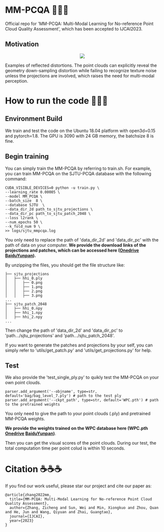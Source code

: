 # MM-PCQA 🚀🚀🚀
Official repo for 'MM-PCQA: Multi-Modal Learning for No-reference Point Cloud Quality Assessment', which has been accepted to IJCAI2023.

## Motivation

<p align="center">
  <img src="https://github.com/zzc-1998/MM-PCQA/blob/main/pics/spotlight.png" />
</p>

Examples of reflected distortions. The point clouds can explicitly reveal the geometry down-sampling distortion while failing to recognize texture noise unless the projections are involved, which raises the need for multi-modal perception.

# How to run the code 🌟🌟🌟

## Environment Build

We train and test the code on the Ubuntu 18.04 platform with open3d=0.15 and pytorch=1.8. The GPU is 3090 with 24 GB memory, the batchsize 8 is fine.

## Begin training

You can simply train the MM-PCQA by referring to train.sh. For example, you can train MM-PCQA on the SJTU-PCQA database with the following command:

```
CUDA_VISIBLE_DEVICES=0 python -u train.py \
--learning_rate 0.00005 \
--model MM_PCQA \
--batch_size  8 \
--database SJTU  \
--data_dir_2d path_to_sjtu_projections \
--data_dir_pc path_to_sjtu_patch_2048 \
--loss l2rank \
--num_epochs 50 \
--k_fold_num 9 \
>> logs/sjtu_mmpcqa.log
```

You only need to replace the path of 'data_dir_2d' and 'data_dir_pc' with the path of data on your computer. **We provide the download links of the projections and patches, which can be accessed here ([Onedrive](https://1drv.ms/f/s!AjaDoj_-yWggygWzjplEICwa2G9k?e=5x7b8i) [BaiduYunpan](https://pan.baidu.com/s/1SuDsQxSRGJ5jePjhTPatHQ?pwd=pcqa)).**  

By unzipping the files, you should get the file structure like:

```
├── sjtu_projections
│   ├── hhi_0.ply
│   │   ├── 0.png
│   │   ├── 1.png
│   │   ├── 2.png
│   │   ├── 3.png
...
├── sjtu_patch_2048
│   ├── hhi_0.npy
│   ├── hhi_1.npy
│   ├── hhi_2.npy
...
```

Then change the path of 'data_dir_2d' and 'data_dir_pc' to 'path.../sjtu_projections' and 'path.../sjtu_patch_2048'. 

If you want to generate the patches and projections by your self, you can simply refer to 'utils/get_patch.py' and 'utils/get_projections.py' for help.

## Test

We also provide the 'test_single_ply.py' to quikly test the MM-PCQA on your own point clouds. 

```
parser.add_argument('--objname', type=str, default='bag/bag_level_7.ply') # path to the test ply
parser.add_argument('--ckpt_path', type=str, default='WPC.pth') # path to the pretrained weights
```
You only need to give the path to your point clouds (.ply) and pretrained MM-PCQA weights.

**We provide the weights trained on the WPC database here (WPC.pth [Onedrive](https://1drv.ms/f/s!AjaDoj_-yWggygWzjplEICwa2G9k?e=5x7b8i) [BaiduYunpan](https://pan.baidu.com/s/1SuDsQxSRGJ5jePjhTPatHQ?pwd=pcqa))**.

Then you can get the visual scores of the point clouds. During our test, the total computation time per point colud is within 10 seconds.

# Citation ☕☕☕ 

If you find our work useful, please star our project and cite our paper as:

```
@article{zhang2022mm,
  title={MM-PCQA: Multi-Modal Learning for No-reference Point Cloud Quality Assessment},
  author={Zhang, Zicheng and Sun, Wei and Min, Xiongkuo and Zhou, Quan and He, Jun and Wang, Qiyuan and Zhai, Guangtao},
  journal={IJCAI},
  year={2023}
}
```
